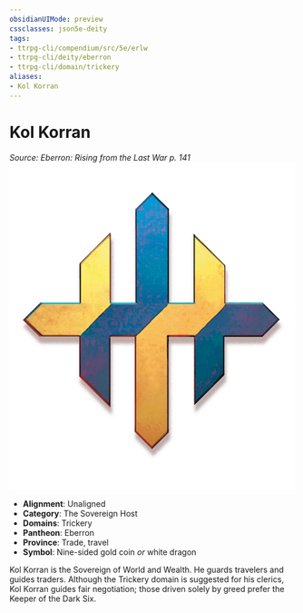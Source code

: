 ```yaml
---
obsidianUIMode: preview
cssclasses: json5e-deity
tags:
- ttrpg-cli/compendium/src/5e/erlw
- ttrpg-cli/deity/eberron
- ttrpg-cli/domain/trickery
aliases: 
- Kol Korran
---
```

# Kol Korran
*Source: Eberron: Rising from the Last War p. 141* 
![The Sovereign Host](Інструменти%20ДМ/CLI/deities/img/erlw-the-sovereign-host.webp#symbol)

- **Alignment**: Unaligned
- **Category**: The Sovereign Host
- **Domains**: Trickery
- **Pantheon**: Eberron
- **Province**: Trade, travel
- **Symbol**: Nine-sided gold coin *or* white dragon

Kol Korran is the Sovereign of World and Wealth. He guards travelers and guides traders. Although the Trickery domain is suggested for his clerics, Kol Korran guides fair negotiation; those driven solely by greed prefer the Keeper of the Dark Six.